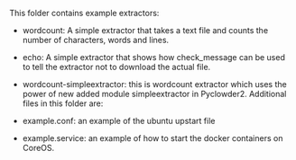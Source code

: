This folder contains example extractors:

* wordcount: A simple extractor that takes a text file and counts the number of characters, words and lines.
* echo: A simple extractor that shows how check_message can be used to tell the extractor not to download the actual file.
* wordcount-simpleextractor: this is wordcount extractor which uses the power of new added module simpleextractor in Pyclowder2.
Additional files in this folder are:

* example.conf: an example of the ubuntu upstart file
* example.service: an example of how to start the docker containers on CoreOS.
